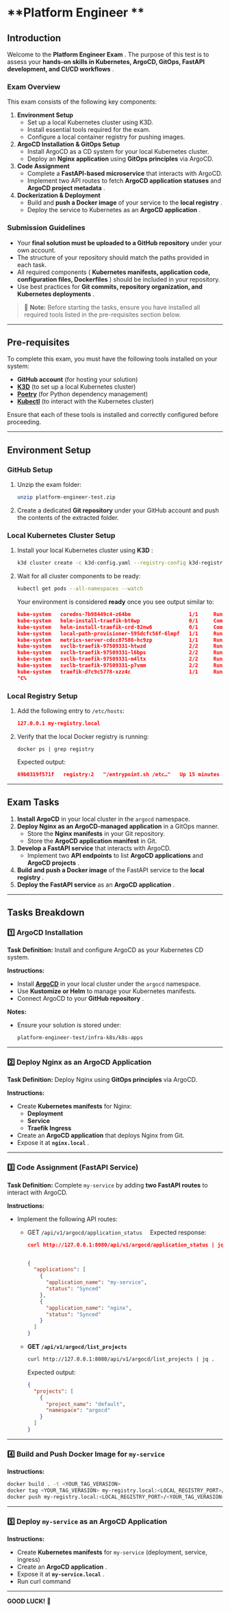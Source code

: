# **Platform Engineer **

## **Introduction**

Welcome to the **Platform Engineer Exam** . The purpose of this test is to assess your **hands-on skills in Kubernetes, ArgoCD, GitOps, FastAPI development, and CI/CD workflows** .

### **Exam Overview**

This exam consists of the following key components:

1. **Environment Setup**
   - Set up a local Kubernetes cluster using K3D.
   - Install essential tools required for the exam.
   - Configure a local container registry for pushing images.
2. **ArgoCD Installation & GitOps Setup**
   - Install ArgoCD as a CD system for your local Kubernetes cluster.
   - Deploy an **Nginx application** using **GitOps principles** via ArgoCD.
3. **Code Assignment**
   - Complete a **FastAPI-based microservice** that interacts with ArgoCD.
   - Implement two API routes to fetch **ArgoCD application statuses** and **ArgoCD project metadata** .
4. **Dockerization & Deployment**
   - Build and **push a Docker image** of your service to the **local registry** .
   - Deploy the service to Kubernetes as an **ArgoCD application** .

### **Submission Guidelines**

- Your **final solution must be uploaded to a GitHub repository** under your own account.
- The structure of your repository should match the paths provided in each task.
- All required components ( **Kubernetes manifests, application code, configuration files, Dockerfiles** ) should be included in your repository.
- Use best practices for **Git commits, repository organization, and Kubernetes deployments** .

> 🚀 **Note:** Before starting the tasks, ensure you have installed all required tools listed in the pre-requisites section below.

---

## **Pre-requisites**

To complete this exam, you must have the following tools installed on your system:

- **GitHub account** (for hosting your solution)
- **[K3D](https://k3d.io/stable/)** (to set up a local Kubernetes cluster)
- **[Poetry](https://python-poetry.org/docs/)** (for Python dependency management)
- **[Kubectl](https://kubernetes.io/docs/reference/kubectl/)** (to interact with the Kubernetes cluster)

Ensure that each of these tools is installed and correctly configured before proceeding.

---

## **Environment Setup**

### **GitHub Setup**

1. Unzip the exam folder:
   ```bash
   unzip platform-engineer-test.zip
   ```
2. Create a dedicated **Git repository** under your GitHub account and push the contents of the extracted folder.

### **Local Kubernetes Cluster Setup**

1. Install your local Kubernetes cluster using **K3D** :

   ```bash
   k3d cluster create -c k3d-config.yaml --registry-config k3d-registries.yaml
   ```

2. Wait for all cluster components to be ready:

   ```bash
   kubectl get pods --all-namespaces --watch
   ```

   Your environment is considered **ready** once you see output similar to:

   ```json
   kube-system   coredns-7b98449c4-z64bm                   1/1     Running     0          15m
   kube-system   helm-install-traefik-bt6wp                0/1     Completed   2          15m
   kube-system   helm-install-traefik-crd-82nw6            0/1     Completed   0          15m
   kube-system   local-path-provisioner-595dcfc56f-6lmpf   1/1     Running     0          15m
   kube-system   metrics-server-cdcc87586-hc9zp            1/1     Running     0          15m
   kube-system   svclb-traefik-97509331-htwzd              2/2     Running     0          15m
   kube-system   svclb-traefik-97509331-l6bps              2/2     Running     0          15m
   kube-system   svclb-traefik-97509331-m4ltx              2/2     Running     0          15m
   kube-system   svclb-traefik-97509331-p7vmm              2/2     Running     0          15m
   kube-system   traefik-d7c9c5778-xzz4c                   1/1     Running     0          15m
   ^C%
   ```

### **Local Registry Setup**

1. Add the following entry to `/etc/hosts`:

   ```json
   127.0.0.1 my-registry.local
   ```

2. Verify that the local Docker registry is running:

   ```
   docker ps | grep registry
   ```

   Expected output:

   ```json
   69b0319f571f   registry:2   "/entrypoint.sh /etc…"   Up 15 minutes   0.0.0.0:59462->5000/tcp   my-registry
   ```

---

## **Exam Tasks**

1. **Install ArgoCD** in your local cluster in the `argocd` namespace.
2. **Deploy Nginx as an ArgoCD-managed application** in a GitOps manner.
   - Store the **Nginx manifests** in your Git repository.
   - Store the **ArgoCD application manifest** in Git.
3. **Develop a FastAPI service** that interacts with ArgoCD.
   - Implement two **API endpoints** to list **ArgoCD applications** and **ArgoCD projects** .
4. **Build and push a Docker image** of the FastAPI service to the **local registry** .
5. **Deploy the FastAPI service** as an **ArgoCD application** .

---

## **Tasks Breakdown**

### **1️⃣ ArgoCD Installation**

**Task Definition:**
Install and configure ArgoCD as your Kubernetes CD system.

**Instructions:**

- Install **[ArgoCD](https://argo-cd.readthedocs.io/en/stable/)** in your local cluster under the `argocd` namespace.
- Use **Kustomize or Helm** to manage your Kubernetes manifests.
- Connect ArgoCD to your **GitHub repository** .

**Notes:**

- Ensure your solution is stored under:
  ```bash
  platform-engineer-test/infra-k8s/k8s-apps
  ```

---

### **2️⃣ Deploy Nginx as an ArgoCD Application**

**Task Definition:**
Deploy Nginx using **GitOps principles** via ArgoCD.

**Instructions:**

- Create **Kubernetes manifests** for Nginx:
  - **Deployment**
  - **Service**
  - **Traefik Ingress**
- Create an **ArgoCD application** that deploys Nginx from Git.
- Expose it at **`nginx.local`** .

---

### **3️⃣ Code Assignment (FastAPI Service)**

**Task Definition:**
Complete `my-service` by adding **two FastAPI routes** to interact with ArgoCD.

**Instructions:**

- Implement the following API routes:

  - GET `/api/v1/argocd/application_status  `
    Expected response:

    ```json
    curl http://127.0.0.1:8080/api/v1/argocd/application_status | jq .


    {
      "applications": [
        {
          "application_name": "my-service",
          "status": "Synced"
        },
        {
          "application_name": "nginx",
          "status": "Synced"
        }
      ]
    }
    ```

  - **GET `/api/v1/argocd/list_projects`**

    ```bash
    curl http://127.0.0.1:8080/api/v1/argocd/list_projects | jq .
    ```

    Expected output:

    ```json
    {
      "projects": [
        {
          "project_name": "default",
          "namespace": "argocd"
        }
      ]
    }
    ```

---

### **4️⃣ Build and Push Docker Image for `my-service`**

**Instructions:**

```bash
docker build . -t <YOUR_TAG_VERASION>
docker tag <YOUR_TAG_VERASION> my-registry.local:<LOCAL_REGISTRY_PORT>/<YOUR_TAG_VERASION>
docker push my-registry.local:<LOCAL_REGISTRY_PORT>/<YOUR_TAG_VERASION>
```

---

### **5️⃣ Deploy `my-service` as an ArgoCD Application**

**Instructions:**

- Create **Kubernetes manifests** for `my-service` (deployment, service, ingress)
- Create an **ArgoCD application** .
- Expose it at **`my-service.local`** .
- Run curl command

---

**GOOD LUCK!** 🚀
